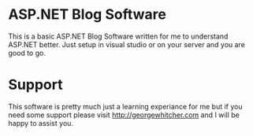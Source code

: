 # ASP.NET Blog Software #

This is a basic ASP.NET Blog Software written for me to understand ASP.NET better. Just setup in visual studio or on your server and you are good to go.

# Support #

This software is pretty much just a learning experiance for me but if you need some support please visit http://georgewhitcher.com and I will be happy to assist you.
